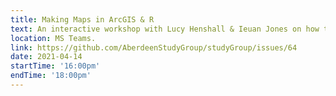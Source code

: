 ```yaml
---
title: Making Maps in ArcGIS & R
text: An interactive workshop with Lucy Henshall & Ieuan Jones on how to create maps in ArcGIS and R.
location: MS Teams.
link: https://github.com/AberdeenStudyGroup/studyGroup/issues/64
date: 2021-04-14
startTime: '16:00pm'
endTime: '18:00pm'
---
```

